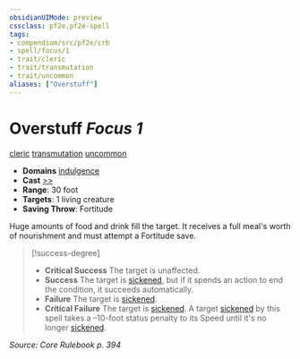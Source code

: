 ```yaml
---
obsidianUIMode: preview
cssclass: pf2e,pf2e-spell
tags:
- compendium/src/pf2e/crb
- spell/focus/1
- trait/cleric
- trait/transmutation
- trait/uncommon
aliases: ["Overstuff"]
---
```

# Overstuff *Focus 1*   
[cleric](Reference/Rules/Traits/cleric.md "Cleric Class Trait")  [transmutation](transmutation.md "Transmutation School Trait")  [uncommon](uncommon.md "Uncommon Rarity Trait")  

- **Domains** [indulgence](Reference/Compendium/Setting/domains.md#Indulgence)
- **Cast** [>>](chapter-9-playing-the-game.md#Actions "Two-Action") 
- **Range**: 30 foot
- **Targets**: 1 living creature
- **Saving Throw**: Fortitude

Huge amounts of food and drink fill the target. It receives a full meal's worth of nourishment and must attempt a Fortitude save.

> [!success-degree] 
> - **Critical Success** The target is unaffected.
> - **Success** The target is [sickened](conditions.md#Sickened), but if it spends an action to end the condition, it succeeds automatically.
> - **Failure** The target is [sickened](conditions.md#Sickened).
> - **Critical Failure** The target is [sickened](conditions.md#Sickened). A target [sickened](conditions.md#Sickened) by this spell takes a –10-foot status penalty to its Speed until it's no longer [sickened](conditions.md#Sickened).

*Source: Core Rulebook p. 394*